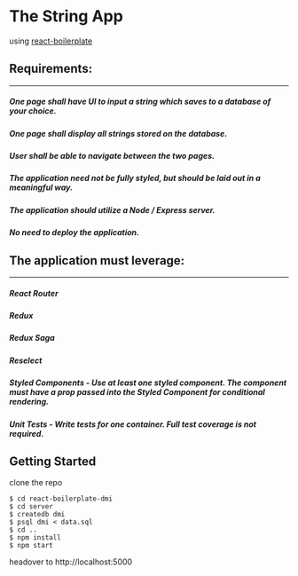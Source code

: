 # The String App
using [react-boilerplate](https://github.com/react-boilerplate/react-boilerplate)

## Requirements:
---
##### One page shall have UI to input a string which saves to a database of your choice.
##### One page shall display all strings stored on the database.
##### User shall be able to navigate between the two pages.
##### The application need not be fully styled, but should be laid out in a meaningful way.
##### The application should utilize a Node / Express server.
##### No need to deploy the application.

## The application must leverage:
---
##### React Router
##### Redux
##### Redux Saga
##### Reselect
##### Styled Components - Use at least one styled component. The component must have a prop passed into the Styled Component for conditional rendering.
##### Unit Tests - Write tests for one container. Full test coverage is not required.

Getting Started
---
clone the repo
```
$ cd react-boilerplate-dmi
$ cd server
$ createdb dmi
$ psql dmi < data.sql
$ cd ..
$ npm install
$ npm start
```
headover to http://localhost:5000
